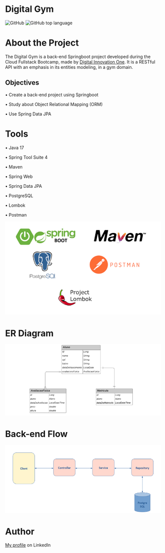 # Digital Gym
![GitHub](https://img.shields.io/github/license/GabrielFerreiraDoPrado/digital-gym) ![GitHub top language](https://img.shields.io/github/languages/top/GabrielFerreiraDoPrado/digital-gym)

# About the Project

The Digital Gym is a back-end Springboot project developed during the Cloud Fullstack Bootcamp, made by [Digital Innovation One](https://www.dio.me/). It is a RESTful API with an emphasis in its entities modeling, in a gym domain.


## Objectives
 
• Create a back-end project using Springboot

• Study about Object Relational Mapping (ORM)

• Use Spring Data JPA


# Tools

• Java 17

• Spring Tool Suite 4

• Maven

• Spring Web

• Spring Data JPA

• PostgreSQL

• Lombok

• Postman

<span>![Tools](https://github.com/GabrielFerreiraDoPrado/assets/blob/main/digital-gym/tools.png)</span>

# ER Diagram

![Home](https://github.com/GabrielFerreiraDoPrado/assets/blob/main//digital-gym/diagram.png)

# Back-end Flow

![Home](https://github.com/GabrielFerreiraDoPrado/assets/blob/main//digital-gym/backendFlow.png)

# Author

[My profile](https://www.linkedin.com/in/gabriel-ferreira-do-prado/) on LinkedIn
